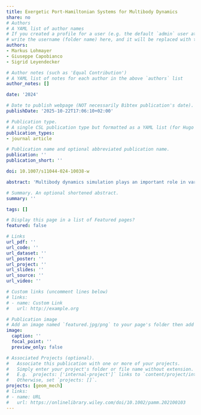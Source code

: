 ```yaml
---
title: Exergetic Port-Hamiltonian Systems for Multibody Dynamics
share: no
# Authors
# A YAML list of author names
# If you created a profile for a user (e.g. the default `admin` user at `content/authors/admin/`), 
# write the username (folder name) here, and it will be replaced with their full name and linked to their profile.
authors:
- Markus Lohmayer
- Giuseppe Capobianco
- Sigrid Leyendecker

# Author notes (such as 'Equal Contribution')
# A YAML list of notes for each author in the above `authors` list
author_notes: []

date: '2024'

# Date to publish webpage (NOT necessarily Bibtex publication's date).
publishDate: '2025-10-22T17:06:10+02:00'

# Publication type.
# A single CSL publication type but formatted as a YAML list (for Hugo requirements).
publication_types:
- journal article

# Publication name and optional abbreviated publication name.
publication: ''
publication_short: ''

doi: 10.1007/s11044-024-10038-w

abstract: 'Multibody dynamics simulation plays an important role in various fields, including mechanical engineering, robotics, and biomechanics. Setting up computational models however becomes increasingly challenging as systems grow in size and complexity. Especially the consistent combination of models across different physical domains still requires significant effort. This motivates the study of formal languages that enable a compositional approach to modeling multiphysical systems with basic guarantees. The paper shows how multibody systems, or more precisely assemblies of rigid bodies connected by lower kinematic pairs, can be described as Exergetic Port-Hamiltonian Systems (EPHS). The EPHS modeling language features a straightforward graphical syntax for expressing the energybased interconnection of hierarchically nested subsystems. This reduces cognitive load and facilitates clearer communication among experts, nonexperts, and computational tools. Hierarchical nesting of systems enables abstraction of lower-level details and promotes the reuse of models at different levels of complexity. At the lowest level, there are three basic kinds of systems, representing energy storage and reversible/irreversible energy exchange. The structured approach guarantees fundamental properties of macroscopic systems, such as conservation of energy and nonnegative entropy production. In combination with the compositional syntax, this makes building and modifying models simpler and less error-prone.'

# Summary. An optional shortened abstract.
summary: ''

tags: []

# Display this page in a list of Featured pages?
featured: false

# Links
url_pdf: ''
url_code: ''
url_dataset: ''
url_poster: ''
url_project: ''
url_slides: ''
url_source: ''
url_video: ''

# Custom links (uncomment lines below)
# links:
# - name: Custom Link
#   url: http://example.org

# Publication image
# Add an image named `featured.jpg/png` to your page's folder then add a caption below.
image:
  caption: ''
  focal_point: ''
  preview_only: false

# Associated Projects (optional).
#   Associate this publication with one or more of your projects.
#   Simply enter your project's folder or file name without extension.
#   E.g. `projects: ['internal-project']` links to `content/project/internal-project/index.md`.
#   Otherwise, set `projects: []`.
projects: [geom_mech]
# links:
# - name: URL
#   url: https://onlinelibrary.wiley.com/doi/10.1002/pamm.202100103
---
```


